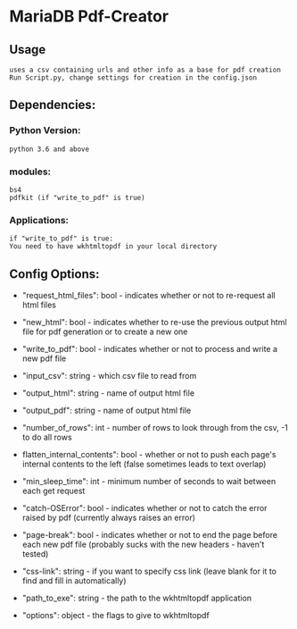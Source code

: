 # MariaDB Pdf-Creator

## Usage
    uses a csv containing urls and other info as a base for pdf creation
    Run Script.py, change settings for creation in the config.json

## Dependencies:
### Python Version: 
    python 3.6 and above

### modules:
    bs4
    pdfkit (if "write_to_pdf" is true)

### Applications:
    if "write_to_pdf" is true:
    You need to have wkhtmltopdf in your local directory

## Config Options:

- "request_html_files": bool - indicates whether or not to re-request all html files

- "new_html": bool - indicates whether to re-use the previous output html file for pdf generation or to create a new one

- "write_to_pdf": bool - indicates whether or not to process and write a new pdf file

- "input_csv": string - which csv file to read from

- "output_html": string - name of output html file

- "output_pdf": string - name of output html file

- "number_of_rows": int - number of rows to look through from the csv, -1 to do all rows

- flatten_internal_contents": bool - whether or not to push each page's internal contents to the left (false sometimes leads to text overlap)

- "min_sleep_time": int - minimum number of seconds to wait between each get request

- "catch-OSError": bool - indicates whether or not to catch the error raised by pdf (currently always raises an error)

- "page-break": bool - indicates whether or not to end the page before each new pdf file (probably sucks with the new headers - haven't tested)

- "css-link": string - if you want to specify css link (leave blank for it to find and fill in automatically)

- "path_to_exe": string - the path to the wkhtmltopdf application

- "options": object - the flags to give to wkhtmltopdf

